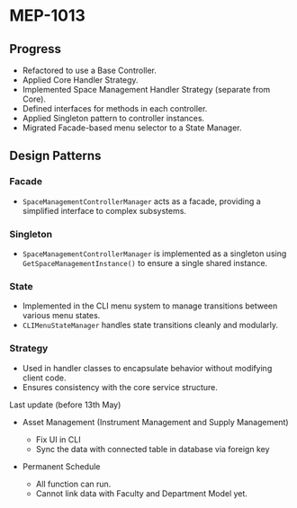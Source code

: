 # MEP-1013

## Progress

- Refactored to use a Base Controller.
- Applied Core Handler Strategy.
- Implemented Space Management Handler Strategy (separate from Core).
- Defined interfaces for methods in each controller.
- Applied Singleton pattern to controller instances.
- Migrated Facade-based menu selector to a State Manager.

## Design Patterns

### Facade

- `SpaceManagementControllerManager` acts as a facade, providing a simplified interface to complex subsystems.

### Singleton

- `SpaceManagementControllerManager` is implemented as a singleton using `GetSpaceManagementInstance()` to ensure a single shared instance.

### State

- Implemented in the CLI menu system to manage transitions between various menu states.
- `CLIMenuStateManager` handles state transitions cleanly and modularly.

### Strategy

- Used in handler classes to encapsulate behavior without modifying client code.
- Ensures consistency with the core service structure.

<!-- ### Command

- `ToString()` methods are used to standardize and encapsulate UI output logic, following the Command pattern principles. -->


Last update (before 13th May)

- Asset Management (Instrument Management and Supply Management) 
    - Fix UI in CLI
    - Sync the data with connected table in database via foreign key

- Permanent Schedule
    - All function can run.
    - Cannot link data with Faculty and Department Model yet.

